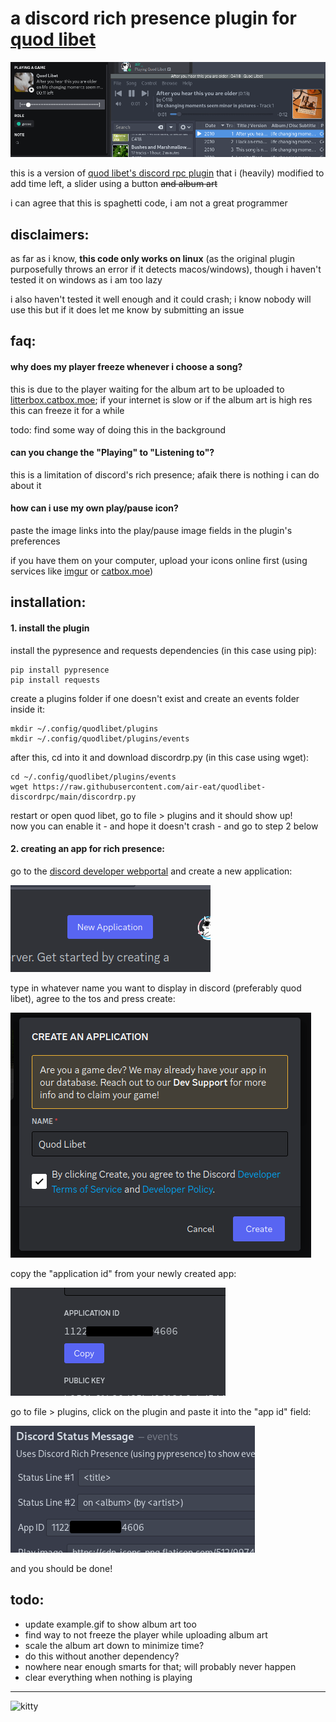 # a discord rich presence plugin for [quod libet](https://github.com/quodlibet/quodlibet)
![example](docs/example.gif)

this is a version of [quod libet's discord rpc plugin](https://github.com/quodlibet/quodlibet/blob/main/quodlibet/ext/events/discord_status.py) that i (heavily) modified to add time left, a slider using a button ~~and album art~~

i can agree that this is spaghetti code, i am not a great programmer


## disclaimers:
as far as i know, **this code only works on linux** (as the original plugin purposefully throws an error if it detects macos/windows), though i haven't tested it on windows as i am too lazy

i also haven't tested it well enough and it could crash; i know nobody will use this but if it does let me know by submitting an issue

## faq:
#### why does my player freeze whenever i choose a song?
this is due to the player waiting for the album art to be uploaded to [litterbox.catbox.moe](https://litterbox.catbox.moe/); if your internet is slow or if the album art is high res this can freeze it for a while

todo: find some way of doing this in the background
#### can you change the "Playing" to "Listening to"?
this is a limitation of discord's rich presence; afaik there is nothing i can do about it
#### how can i use my own play/pause icon?
paste the image links into the play/pause image fields in the plugin's preferences

if you have them on your computer, upload your icons online first (using services like [imgur](https://imgur.com/upload) or [catbox.moe](https://catbox.moe/))

## installation:
#### 1. install the plugin
install the pypresence and requests dependencies (in this case using pip):
```shell
pip install pypresence
pip install requests
```

create a plugins folder if one doesn't exist and create an events folder inside it:
```shell
mkdir ~/.config/quodlibet/plugins
mkdir ~/.config/quodlibet/plugins/events
```

after this, cd into it and download discordrp.py (in this case using wget):
```shell
cd ~/.config/quodlibet/plugins/events
wget https://raw.githubusercontent.com/air-eat/quodlibet-discordrpc/main/discordrp.py
```

restart or open quod libet, go to file > plugins and it should show up!  
now you can enable it - and hope it doesn't crash - and go to step 2 below
#### 2. creating an app for rich presence:
go to the [discord developer webportal](https://discord.com/developers/applications) and create a new application:

![press this button!](docs/appcreation1.png)

type in whatever name you want to display in discord (preferably quod libet), agree to the tos and press create:

![like this](docs/appcreation2.png)

copy the "application id" from your newly created app:

![this one!!!](docs/appcreation3.png)

go to file > plugins, click on the plugin and paste it into the "app id" field:

![who will actually see these tooltips](docs/appcreation4.png)

and you should be done!

## todo:
- update example.gif to show album art too
- find way to not freeze the player while uploading album art
 - scale the album art down to minimize time?
  - do this without another dependency?
 - nowhere near enough smarts for that; will probably never happen
- clear everything when nothing is playing

---
![kitty](http://placekitten.com/1001/199)
